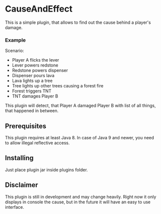 # CauseAndEffect

This is a simple plugin, that allows to find out the cause behind a player's damage.

### Example

Scenario:
* Player A flicks the lever
* Lever powers redstone
* Redstone powers dispenser
* Dispenser pours lava
* Lava lights up a tree
* Tree lights up other trees causing a forest fire
* Forest triggers TNT
* TNT damages Player B

This plugin will detect, that Player A damaged Player B with list of all things, that happened in between.

## Prerequisites

This plugin requires at least Java 8. In case of Java 9 and newer, you need to allow illegal reflective access.

## Installing

Just place plugin jar inside plugins folder.

## Disclaimer

This plugin is still in development and may change heavily. Right now it only displays in console the cause, but in the future it will have an easy to use interface.